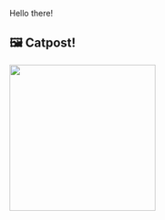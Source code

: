 Hello there!



## 🖼️ Catpost!

<sub>
    <img src="https://cdn2.thecatapi.com/images/70f.jpg" height="256">
</sub>

